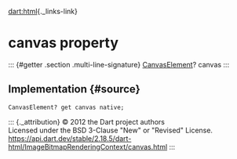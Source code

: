 [dart:html](../../dart-html/dart-html-library){._links-link}

canvas property
===============

::: {#getter .section .multi-line-signature}
[CanvasElement](../canvaselement-class)? canvas
:::

Implementation {#source}
--------------

``` {.language-dart data-language="dart"}
CanvasElement? get canvas native;
```

::: {._attribution}
© 2012 the Dart project authors\
Licensed under the BSD 3-Clause \"New\" or \"Revised\" License.\
<https://api.dart.dev/stable/2.18.5/dart-html/ImageBitmapRenderingContext/canvas.html>
:::
